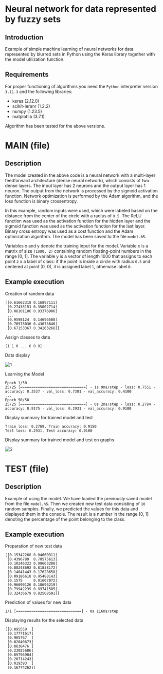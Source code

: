 # Neural network for data represented by fuzzy sets
## Introduction
Example of simple machine learning of neural networks for data represented by blurred sets in Python using the Keras library together with the model utilization function.
## Requirements
For proper functioning of algorithms you need the ```Python``` interpreter version ```3.11.3``` and the following libraries:
- keras (2.12.0)
- scikit-leranr (1.2.2)
- numpy (1.23.5)
- matplotlib (3.7.1)

Algorithm has been tested for the above versions.

# MAIN (file)
## Description
The model created in the above code is a neural network with a multi-layer feedforward architecture (dense neural network), which consists of two dense layers. The input layer has 2 neurons and the output layer has 1 neuron. The output from the network is processed by the sigmoid activation function. Network optimization is performed by the Adam algorithm, and the loss function is binary crossentropy.

In this example, random inputs were used, which were labeled based on the distance from the center of the circle with a radius of ```0.5```. The ReLU function was used as the activation function for the hidden layer and the sigmoid function was used as the activation function for the last layer. Binary cross entropy was used as a cost function and the Adam optimization algorithm. The model has been saved to the file ```model.h5```.

Variables x and y denote the training input for the model. Variable x is a matrix of size ```(1000, 2)``` containing random floating-point numbers in the range [0, 1]. The variable y is a vector of length 1000 that assigns to each point z x a label of class: if the point is inside a circle with radius ```0.5``` and centered at point (0, 0), it is assigned label ```1```, otherwise label ```0```.

## Example execution
Creation of random data
```
[[0.61662318 0.16897111]
 [0.27433151 0.35002714]
 [0.08101186 0.93376906]
 ...
 [0.9598124  0.14696508]
 [0.70578036 0.43673846]
 [0.67153367 0.34263268]]
```
Assign classes to data
```
[1 1 0 ... 0 0 0]
```
Data display

![1](https://user-images.githubusercontent.com/101213292/231111576-06fa85d1-4b54-4d96-be40-5e45676c3475.png)

Learning the Model
```
Epoch 1/50
25/25 [==============================] - 1s 9ms/step - loss: 0.7551 - accuracy: 0.3537 - val_loss: 0.7301 - val_accuracy: 0.4100
...
Epoch 50/50
25/25 [==============================] - 0s 2ms/step - loss: 0.2794 - accuracy: 0.9175 - val_loss: 0.2931 - val_accuracy: 0.9100
```
Display summary for trained model and test
```
Train loss: 0.2769, Train accuracy: 0.9150
Test loss: 0.2931, Test accuracy: 0.9100
```
Display summary for trained model and test on graphs

![2](https://user-images.githubusercontent.com/101213292/231113097-a601ba17-7633-4fb5-ad6c-690b071b34f6.png)


# TEST (file)
## Description
Example of using the model.
We have loaded the previously saved model from the file ```model.h5```. Then we created new test data consisting of ```10``` random samples. Finally, we predicted the values for this data and displayed them in the console. The result is a number in the range [0, 1] denoting the percentage of the point belonging to the class.

## Example execution
Preparation of new test data
```
[[0.15342268 0.04660311]
 [0.4396789  0.70575613]
 [0.10246322 0.00663288]
 [0.88248692 0.81838172]
 [0.14041443 0.17628658]
 [0.09186618 0.95488143]
 [0.1575     0.01667072]
 [0.96690126 0.18696219]
 [0.79942239 0.89741585]
 [0.32436679 0.82508591]]
```

Prediction of values for new data
```
1/1 [==============================] - 0s 116ms/step
```

Displaying results for the selected data
```
[[0.895558  ]
 [0.17771617]
 [0.905767  ]
 [0.02040673]
 [0.8838476 ]
 [0.23025686]
 [0.89796984]
 [0.20714243]
 [0.019393  ]
 [0.16774262]]
```
